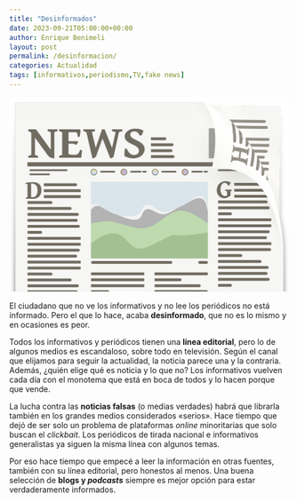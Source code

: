 ```yaml
---
title: "Desinformados"
date: 2023-09-21T05:00:00+00:00
author: Enrique Benimeli
layout: post
permalink: /desinformacion/
categories: Actualidad
tags: [informativos,periodismo,TV,fake news]
---
```


[![image](assets/images/posts/2023/09/newspaper.png)]()

El ciudadano que no ve los informativos y no lee los periódicos no está informado. Pero el que lo hace, acaba **desinformado**, que no es lo mismo y en ocasiones es peor.

Todos los informativos y periódicos tienen una **línea editorial**, pero lo de algunos medios es escandaloso, sobre todo en televisión. Según el canal que elijamos para seguir la actualidad, la noticia parece una y la contraria. Además, ¿quién elige qué es noticia y lo que no? Los informativos vuelven cada día con el monotema que está en boca de todos y lo hacen porque que vende.

La lucha contra las **noticias falsas** (o medias verdades) habrá que librarla también en los grandes medios considerados «serios». Hace tiempo que dejó de ser solo un problema de plataformas *online* minoritarias que solo buscan el *clickbait*. Los periódicos de tirada nacional e informativos generalistas ya siguen la misma línea con algunos temas.

Por eso hace tiempo que empecé a leer la información en otras fuentes, también con su línea editorial, pero honestos al menos. Una buena selección de **blogs y *podcasts*** siempre es mejor opción para estar verdaderamente informados.
